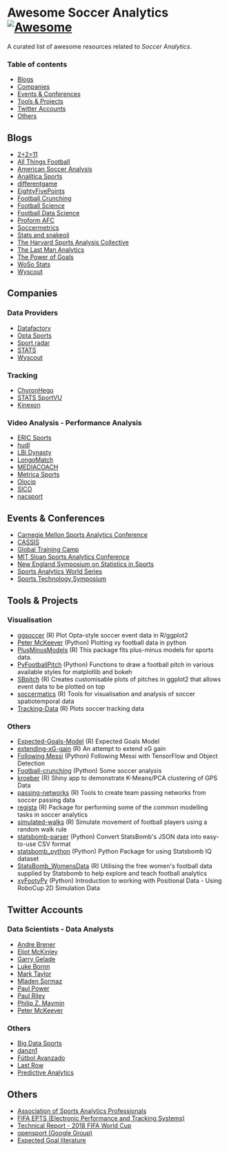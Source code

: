 # Awesome Soccer Analytics [![Awesome](https://awesome.re/badge.svg)](https://awesome.re)

A curated list of awesome resources related to *Soccer Analytics*.

### Table of contents

* [Blogs](#blogs)
* [Companies](#companies)
* [Events & Conferences](#events--conferences)
* [Tools & Projects](#tools--projects)
* [Twitter Accounts](#twitter-accounts)
* [Others](#others)


## Blogs
* [2+2=11](https://2plus2equals11.com/)
* [All Things Football](https://allthingsfootballonline.blogspot.com/)
* [American Soccer Analysis](https://www.americansocceranalysis.com/)
* [Analítica Sports](http://www.analiticasports.com)
* [differentgame](https://differentgame.wordpress.com/)
* [EightyFivePoints](http://eightyfivepoints.blogspot.com/)
* [Football Crunching](https://medium.com/football-crunching)
* [Football Science](https://www.footballscience.net/)
* [Football Data Science](http://business-analytic.co.uk/blog/home-page/)
* [Proform AFC](https://proformanalytics.wordpress.com/)
* [Soccermetrics](http://www.soccermetrics.net/blog)
* [Stats and snakeoil](http://www.statsandsnakeoil.com/)
* [The Harvard Sports Analysis Collective](http://harvardsportsanalysis.org/topics/soccer/)
* [The Last Man Analytics](https://thelastmananalytics.home.blog/)
* [The Power of Goals](https://thepowerofgoals.blogspot.com/)
* [WoSo Stats](https://wosostats.wordpress.com/)
* [Wyscout](https://blog.wyscout.com/)

## Companies
### Data Providers
* [Datafactory](http://www.datafactory.la/)
* [Opta Sports](https://www.optasports.com/)
* [Sport radar](https://www.sportradar.com/)
* [STATS](https://www.stats.com/data-science/)
* [Wyscout](https://wyscout.com/es/)

### Tracking
* [ChyronHego](https://chyronhego.com/)
* [STATS SportVU](https://www.stats.com/sportvu-football/)
* [Kinexon](https://kinexon-sports.com/)


### Video Analysis - Performance Analysis
* [ERIC Sports](http://www.ericsports.net/)
* [hudl](https://www.hudl.com/)
* [LBi Dynasty](http://www.lbidynasty.com/)
* [LongoMatch](https://longomatch.com/es/)
* [MEDIACOACH](https://portal.mediacoach.es/)
* [Metrica Sports](https://metrica-sports.com/)
* [Olocip](http://www.olocip.com/)
* [SICO](https://www.sicostats.com/)
* [nacsport](https://nacsport.com/)


## Events & Conferences
* [Carnegie Mellon Sports Analytics Conference](http://www.cmusportsanalytics.com/conference2018.html)
* [CASSIS](http://cascadiasports.com/)
* [Global Training Camp](http://gtc.analyticsinsport.com/)
* [MIT Sloan Sports Analytics Conference](http://www.sloansportsconference.com/)
* [New England Symposium on Statistics in Sports](http://www.nessis.org/)
* [Sports Analytics World Series](https://www.analyticsinsport.com/)
* [Sports Technology Symposium](https://www.fcbarcelona.com/club/sports-technology-symposium)

## Tools & Projects
### Visualisation
* [ggsoccer](https://github.com/Torvaney/ggsoccer) (R) Plot Opta-style soccer event data in R/ggplot2
* [Peter McKeever](http://petermckeever.com/plotting-xy-football-data-in-python/) (Python) Plotting xy football data in python
* [PlusMinusModels](https://github.com/tpospisi/PlusMinusModels) (R) This package fits plus-minus models for sports data.
* [PyFootballPitch](https://github.com/znstrider/PyFootballPitch) (Python) Functions to draw a football pitch in various available styles for matplotlib and bokeh
* [SBpitch](https://github.com/FCrSTATS/SBpitch) (R) Creates customisable plots of pitches in ggplot2 that allows event data to be plotted on top
* [soccermatics](https://github.com/JoGall/soccermatics) (R) Tools for visualisation and analysis of soccer spatiotemporal data
* [Tracking-Data](https://github.com/KubaMichalczyk/Tracking-Data) (R) Plots soccer tracking data

### Others
* [Expected-Goals-Model](https://github.com/KubaMichalczyk/Expected-Goals-Model) (R) Expected Goals Model
* [extending-xG-gain](https://github.com/KubaMichalczyk/extending-xG-gain) (R) An attempt to extend xG gain
* [Following Messi](https://becominghuman.ai/following-messi-with-tensorflow-and-object-detection-20ba6d75667) (Python) Following Messi with TensorFlow and Object Detection
* [Football-crunching](https://github.com/rjtavares/football-crunching) (Python) Some soccer analysis
* [kroeber](https://github.com/wal/kroeber) (R) Shiny app to demonstrate K-Means/PCA clustering of GPS Data
* [passing-networks](https://github.com/JoGall/passing-networks) (R) Tools to create team passing networks from soccer passing data
* [regista](https://github.com/Torvaney/regista) (R) Package for performing some of the common modelling tasks in soccer analytics
* [simulated-walks](https://github.com/JoGall/simulated-walks) (R) Simulate movement of football players using a random walk rule
* [statsbomb-parser](https://github.com/imrankhan17/statsbomb-parser) (Python) Convert StatsBomb's JSON data into easy-to-use CSV format
* [statsbomb\_python](https://github.com/petermckeever/statsbomb_python) (Python) Python Package for using Statsbomb IQ dataset
* [StatsBomb\_WomensData](https://github.com/FCrSTATS/StatsBomb_WomensData) (R) Utilising the free women's football data supplied by Statsbomb to help explore and teach football analytics
* [xyFootyPy](https://github.com/znstrider/xyFootyPy) (Python) Introduction to working with Positional Data - Using RoboCup 2D Simulation Data



## Twitter Accounts
### Data Scientists - Data Analysts
* [Andre Brener](https://twitter.com/andre_brener)
* [Eliot McKinley](https://twitter.com/etmckinley)
* [Garry Gelade](https://twitter.com/GarryGelade)
* [Luke Bornn](https://twitter.com/LukeBornn)
* [Mark Taylor](https://twitter.com/MarkTaylor0)
* [Mladen Sormaz](https://twitter.com/Mladen_Sormaz)
* [Paul Power](https://twitter.com/counterattack9)
* [Paul Riley](https://twitter.com/footballfactman)
* [Philip Z. Maymin](https://twitter.com/pmaymin)
* [Peter McKeever](https://twitter.com/petermckeever)

### Others
* [Big Data Sports](https://twitter.com/bigdatasport)
* [danzn1](https://twitter.com/danzn1)
* [Fútbol Avanzado](https://twitter.com/FutbolAvanzado)
* [Last Row](https://twitter.com/lastrowview)
* [Predictive Analytics](https://twitter.com/moneyballfutbol)

## Others
* [Association of Sports Analytics Professionals](https://www.sportsanalyticsprofessionals.com/)
* [FIFA EPTS (Electronic Performance and Tracking Systems)](https://football-technology.fifa.com/en/media-tiles/epts/)
* [Technical Report - 2018 FIFA World Cup](https://img.fifa.com/image/upload/evdvpfdkueqrdlbbrrus.pdf)
* [opensport (Google Group)](https://groups.google.com/forum/#!forum/opensport)
* [Expected Goal literature](https://docs.google.com/document/d/1OY0dxqXIBgncj0UDgb97zOtczC-b6JUknPFWgD77ng4/edit)